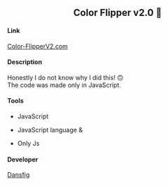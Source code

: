 <h2 align="center">Color Flipper v2.0 🎨</h2>

<h4>Link</h4>
<a href="https://web-color-flipperv2.vercel.app/">Color-FlipperV2.com</a>

<h4>Description</h4>
<p>Honestly I do not know why I did this! 🙃 <br>
The code was made only in JavaScript.</p>

<h4>Tools</h4>
<ul><li>JavaScript</li></ul>
<ul><li>JavaScript language &</li></ul>
<ul><li>Only Js</li></ul>

<h4>Developer</h4>
<a href="https://github.com/dansf">Dansfig</a>
